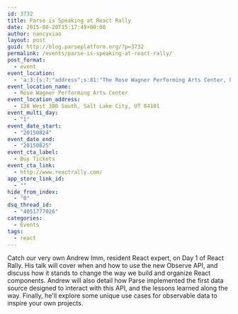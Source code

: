 ```yaml
---
id: 3732
title: Parse is Speaking at React Rally
date: 2015-08-20T15:17:49+00:00
author: nancyxiao
layout: post
guid: http://blog.parseplatform.org/?p=3732
permalink: /events/parse-is-speaking-at-react-rally/
post_format:
  - event
event_location:
  - 'a:3:{s:7:"address";s:81:"The Rose Wagner Performing Arts Center, Park Avenue, Park City, UT, United States";s:3:"lat";s:9:"40.650745";s:3:"lng";s:19:"-111.50318900000002";}'
event_location_name:
  - Rose Wagner Performing Arts Center
event_location_address:
  - 138 West 300 South, Salt Lake City, UT 84101
event_multi_day:
  - "1"
event_date_start:
  - "20150824"
event_date_end:
  - "20150825"
event_cta_label:
  - Buy Tickets
event_cta_link:
  - http://www.reactrally.com/
app_store_link_id:
  - ""
hide_from_index:
  - "0"
dsq_thread_id:
  - "4051777026"
categories:
  - Events
tags:
  - react
---
```

Catch our very own Andrew Imm, resident React expert, on Day 1 of React Rally. His talk will cover when and how to use the new Observe API, and discuss how it stands to change the way we build and organize React components. Andrew will also detail how Parse implemented the first data source designed to interact with this API, and the lessons learned along the way. Finally, he'll explore some unique use cases for observable data to inspire your own projects.